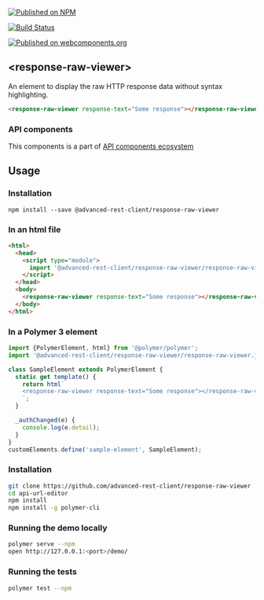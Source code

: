 [![Published on NPM](https://img.shields.io/npm/v/@advanced-rest-client/response-raw-viewer.svg)](https://www.npmjs.com/package/@advanced-rest-client/response-raw-viewer)

[![Build Status](https://travis-ci.org/advanced-rest-client/response-raw-viewer.svg?branch=stage)](https://travis-ci.org/advanced-rest-client/response-raw-viewer)

[![Published on webcomponents.org](https://img.shields.io/badge/webcomponents.org-published-blue.svg)](https://www.webcomponents.org/element/advanced-rest-client/response-raw-viewer)

## &lt;response-raw-viewer&gt;

An element to display the raw HTTP response data without syntax highlighting.

```html
<response-raw-viewer response-text="Some response"></response-raw-viewer>
```

### API components

This components is a part of [API components ecosystem](https://elements.advancedrestclient.com/)

## Usage

### Installation
```
npm install --save @advanced-rest-client/response-raw-viewer
```

### In an html file

```html
<html>
  <head>
    <script type="module">
      import '@advanced-rest-client/response-raw-viewer/response-raw-viewer.js';
    </script>
  </head>
  <body>
    <response-raw-viewer response-text="Some response"></response-raw-viewer>
  </body>
</html>
```

### In a Polymer 3 element

```js
import {PolymerElement, html} from '@polymer/polymer';
import '@advanced-rest-client/response-raw-viewer/response-raw-viewer.js';

class SampleElement extends PolymerElement {
  static get template() {
    return html`
    <response-raw-viewer response-text="Some response"></response-raw-viewer>
    `;
  }

  _authChanged(e) {
    console.log(e.detail);
  }
}
customElements.define('sample-element', SampleElement);
```

### Installation

```sh
git clone https://github.com/advanced-rest-client/response-raw-viewer
cd api-url-editor
npm install
npm install -g polymer-cli
```

### Running the demo locally

```sh
polymer serve --npm
open http://127.0.0.1:<port>/demo/
```

### Running the tests
```sh
polymer test --npm
```
